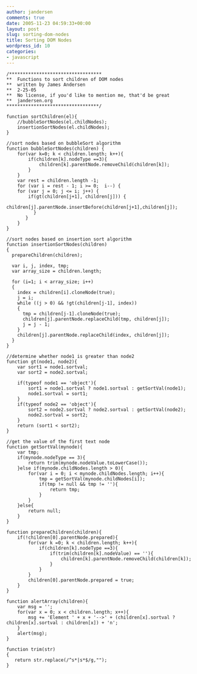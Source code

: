 ```yaml
---
author: jandersen
comments: true
date: 2005-11-23 04:59:33+00:00
layout: post
slug: sorting-dom-nodes
title: Sorting DOM Nodes
wordpress_id: 10
categories:
- javascript
---
```



    /**********************************
    **  Functions to sort children of DOM nodes
    **  written by James Andersen
    **  2-25-05
    **  No license, if you'd like to mention me, that'd be great
    **  jandersen.org
    **********************************/
    
    function sortChildren(el){
    	//bubbleSortNodes(el.childNodes);
    	insertionSortNodes(el.childNodes);
    }
    
    //sort nodes based on bubbleSort algorithm
    function bubbleSortNodes(children) {
    	for(var k=0; k < children.length; k++){
    		if(children[k].nodeType ==3){
    			children[k].parentNode.removeChild(children[k]);
    		}
    	}
    	var rest = children.length -1;
    	for (var i = rest - 1; i >= 0;  i--) {
    	for (var j = 0; j <= i; j++) {
    		if(gt(children[j+1], children[j])) {
    			children[j].parentNode.insertBefore(children[j+1],children[j]);
    	      }
    	   }
    	}
    }
    
    //sort nodes based on insertion sort algorithm
    function insertionSortNodes(children)
    {
      prepareChildren(children);
    
      var i, j, index, tmp;
      var array_size = children.length;
    
      for (i=1; i < array_size; i++)
      {
        index = children[i].cloneNode(true);
        j = i;
        while ((j > 0) && !gt(children[j-1], index))
        {
          tmp = children[j-1].cloneNode(true);
          children[j].parentNode.replaceChild(tmp, children[j]);
          j = j - 1;
        }
        children[j].parentNode.replaceChild(index, children[j]);
      }
    }
    
    //determine whether node1 is greater than node2
    function gt(node1, node2){
    	var sort1 = node1.sortval;
    	var sort2 = node2.sortval;
    
    	if(typeof node1 == 'object'){
    		sort1 = node1.sortval ? node1.sortval : getSortVal(node1);
    		node1.sortval = sort1;
    	}
    	if(typeof node2 == 'object'){
    		sort2 = node2.sortval ? node2.sortval : getSortVal(node2);
    		node2.sortval = sort2;
    	}
    	return (sort1 < sort2);
    }
    
    //get the value of the first text node
    function getSortVal(mynode){
    	var tmp;
    	if(mynode.nodeType == 3){
    		return trim(mynode.nodeValue.toLowerCase());
    	}else if(mynode.childNodes.length > 0){
    		for(var i = 0; i < mynode.childNodes.length; i++){
    			tmp = getSortVal(mynode.childNodes[i]);
    			if(tmp != null && tmp != ''){
    				return tmp;
    			}
    		}
    	}else{
    		return null;
    	}
    }
    
    function prepareChildren(children){
    	if(!children[0].parentNode.prepared){
    		for(var k =0; k < children.length; k++){
    			if(children[k].nodeType ==3){
    				if(trim(children[k].nodeValue) == ''){
    					children[k].parentNode.removeChild(children[k]);
    				}
    			}
    		}
    		children[0].parentNode.prepared = true;
    	}
    }
    
    function alertArray(children){
    	var msg = '';
    	for(var x = 0; x < children.length; x++){
    		msg += 'Element ' + x + '-->' + (children[x].sortval ? children[x].sortval : children[x]) + 'n';
    	}
    	alert(msg);
    }
    
    function trim(str)
    {
       return str.replace(/^s*|s*$/g,"");
    }
